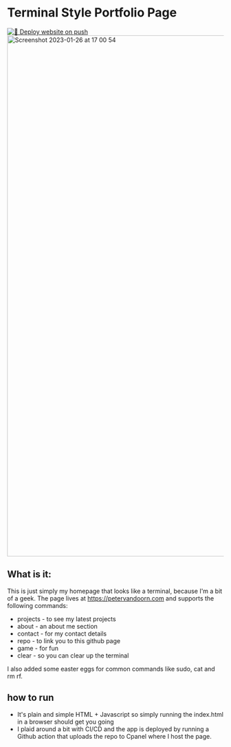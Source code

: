 # Terminal Style Portfolio Page
[![🚀 Deploy website on push](https://github.com/two-trick-pony-NL/terminal-style-homepage/actions/workflows/main.yml/badge.svg)](https://github.com/two-trick-pony-NL/terminal-style-homepage/actions/workflows/main.yml)
<img width="1212" alt="Screenshot 2023-01-26 at 17 00 54" src="https://user-images.githubusercontent.com/71013416/214885367-8e6bf441-6bb4-479f-88fd-fa03b43003eb.png">


## What is it: 
This is just simply my homepage that looks like a terminal, because I'm a bit of a geek. 
The page lives at https://petervandoorn.com and supports the following commands: 
- projects - to see my latest projects
- about - an about me section
- contact - for my contact details
- repo - to link you to this github page
- game - for fun
- clear - so you can clear up the terminal 

I also added some easter eggs for common commands like sudo, cat and rm rf. 

## how to run
- It's plain and simple HTML + Javascript so simply running the index.html in a browser should get you going 
- I plaid around a bit with CI/CD and the app is deployed by running a Github action that uploads the repo to Cpanel where I host the page.


